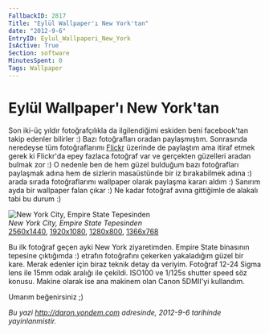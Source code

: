 ```yaml
---
FallbackID: 2817
Title: "Eylül Wallpaper'ı New York'tan"
date: "2012-9-6"
EntryID: Eylul_Wallpaperi_New_York
IsActive: True
Section: software
MinutesSpent: 0
Tags: Wallpaper
---
```

# Eylül Wallpaper'ı New York'tan
Son iki-üç yıldır fotoğrafçılıkla da ilgilendiğimi eskiden beni
facebook'tan takip edenler bilirler :) Bazı fotoğrafları oradan
paylaşmıştım. Sonrasında neredeyse tüm fotoğraflarımı
[Flickr](http://www.flickr.com/daronyondem) üzerinde de paylaştım ama
itiraf etmek gerek ki Flickr'da epey fazlaca fotoğraf var ve gerçekten
güzelleri aradan bulmak zor :) O nedenle ben de hem güzel bulduğum bazı
fotoğrafları paylaşmak adına hem de sizlerin masaüstünde bir iz
bırakabilmek adına :) arada sırada fotoğraflarımı wallpaper olarak
paylaşma kararı aldım :) Sanırım ayda bir wallpaper falan çıkar :) Ne
kadar fotoğraf avına gittiğimle de alakalı tabi bu durum :)

![New York City, Empire State
Tepesinden](media/Eylul_Wallpaperi_New_York/wallpaper.jpg)\
*New York City, Empire State Tepesinden*\
 [2560x1440](media/Eylul_Wallpaperi_New_York/2560x1440.jpg),
[1920x1080](media/Eylul_Wallpaperi_New_York/1920x1080.jpg),
[1280x800](media/Eylul_Wallpaperi_New_York/1280x800.jpg),
[1366x768](media/Eylul_Wallpaperi_New_York/1366x768.jpg)

Bu ilk fotoğraf geçen ayki New York ziyaretimden. Empire State binasının
tepesine çıktığımda :) etrafın fotoğrafını çekerken yakaladığım güzel
bir kare. Merak edenler için biraz teknik detay da veriyim. Fotoğraf
12-24 Sigma lens ile 15mm odak aralığı ile çekildi. ISO100 ve 1/125s
shutter speed söz konusu. Makine olarak ise ana makinem olan Canon
5DMII'yi kullandım.

Umarım beğenirsiniz ;)



*Bu yazi http://daron.yondem.com adresinde, 2012-9-6 tarihinde yayinlanmistir.*
